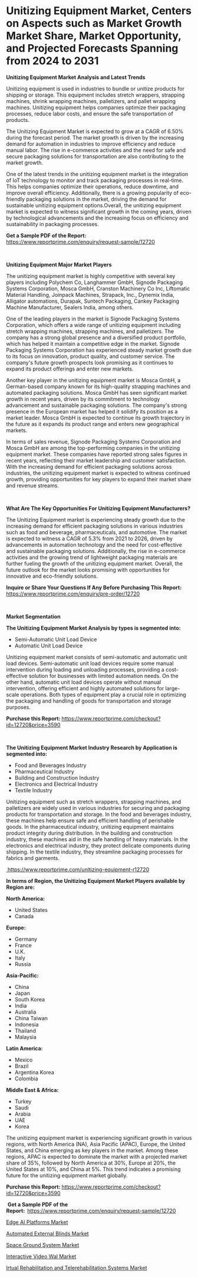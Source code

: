 <p><h1>Unitizing Equipment Market, Centers on Aspects such as Market Growth Market Share, Market Opportunity, and Projected Forecasts Spanning from 2024 to 2031</h1></p><p><strong>Unitizing Equipment Market Analysis and Latest Trends</strong></p>
<p><p>Unitizing equipment is used in industries to bundle or unitize products for shipping or storage. This equipment includes stretch wrappers, strapping machines, shrink wrapping machines, palletizers, and pallet wrapping machines. Unitizing equipment helps companies optimize their packaging processes, reduce labor costs, and ensure the safe transportation of products.</p><p>The Unitizing Equipment Market is expected to grow at a CAGR of 6.50% during the forecast period. The market growth is driven by the increasing demand for automation in industries to improve efficiency and reduce manual labor. The rise in e-commerce activities and the need for safe and secure packaging solutions for transportation are also contributing to the market growth.</p><p>One of the latest trends in the unitizing equipment market is the integration of IoT technology to monitor and track packaging processes in real-time. This helps companies optimize their operations, reduce downtime, and improve overall efficiency. Additionally, there is a growing popularity of eco-friendly packaging solutions in the market, driving the demand for sustainable unitizing equipment options.Overall, the unitizing equipment market is expected to witness significant growth in the coming years, driven by technological advancements and the increasing focus on efficiency and sustainability in packaging processes.</p></p>
<p><strong>Get a Sample PDF of the Report:&nbsp;</strong> <a href="https://www.reportprime.com/enquiry/request-sample/12720">https://www.reportprime.com/enquiry/request-sample/12720</a></p>
<p>&nbsp;</p>
<p><strong>Unitizing Equipment Major Market Players</strong></p>
<p><p>The unitizing equipment market is highly competitive with several key players including Polychem Co, Langhammer GmbH, Signode Packaging Systems Corporation, Mosca GmbH, Cranston Machinery Co Inc, Liftomatic Material Handling, Joinpack Machines, Strapack, Inc., Dynemix India, Alligator automations, Durapak, Suntech Packaging, Cankey Packaging Machine Manufacturer, Sealers India, among others.</p><p>One of the leading players in the market is Signode Packaging Systems Corporation, which offers a wide range of unitizing equipment including stretch wrapping machines, strapping machines, and palletizers. The company has a strong global presence and a diversified product portfolio, which has helped it maintain a competitive edge in the market. Signode Packaging Systems Corporation has experienced steady market growth due to its focus on innovation, product quality, and customer service. The company's future growth prospects look promising as it continues to expand its product offerings and enter new markets.</p><p>Another key player in the unitizing equipment market is Mosca GmbH, a German-based company known for its high-quality strapping machines and automated packaging solutions. Mosca GmbH has seen significant market growth in recent years, driven by its commitment to technology advancement and sustainable packaging solutions. The company's strong presence in the European market has helped it solidify its position as a market leader. Mosca GmbH is expected to continue its growth trajectory in the future as it expands its product range and enters new geographical markets.</p><p>In terms of sales revenue, Signode Packaging Systems Corporation and Mosca GmbH are among the top-performing companies in the unitizing equipment market. These companies have reported strong sales figures in recent years, reflecting their market leadership and customer satisfaction. With the increasing demand for efficient packaging solutions across industries, the unitizing equipment market is expected to witness continued growth, providing opportunities for key players to expand their market share and revenue streams.</p></p>
<p>&nbsp;</p>
<p><strong>What Are The Key Opportunities For Unitizing Equipment Manufacturers?</strong></p>
<p><p>The Unitizing Equipment market is experiencing steady growth due to the increasing demand for efficient packaging solutions in various industries such as food and beverage, pharmaceuticals, and automotive. The market is expected to witness a CAGR of 5.3% from 2021 to 2026, driven by advancements in automation technology and the need for cost-effective and sustainable packaging solutions. Additionally, the rise in e-commerce activities and the growing trend of lightweight packaging materials are further fueling the growth of the unitizing equipment market. Overall, the future outlook for the market looks promising with opportunities for innovative and eco-friendly solutions.</p></p>
<p><strong>Inquire or Share Your Questions If Any Before Purchasing This Report:</strong> <a href="https://www.reportprime.com/enquiry/pre-order/12720">https://www.reportprime.com/enquiry/pre-order/12720</a></p>
<p>&nbsp;</p>
<p><strong>Market Segmentation</strong></p>
<p><strong>The Unitizing Equipment Market Analysis by types is segmented into:</strong></p>
<p><ul><li>Semi-Automatic Unit Load Device</li><li>Automatic Unit Load Device</li></ul></p>
<p><p>Unitizing equipment market consists of semi-automatic and automatic unit load devices. Semi-automatic unit load devices require some manual intervention during loading and unloading processes, providing a cost-effective solution for businesses with limited automation needs. On the other hand, automatic unit load devices operate without manual intervention, offering efficient and highly automated solutions for large-scale operations. Both types of equipment play a crucial role in optimizing the packaging and handling of goods for transportation and storage purposes.</p></p>
<p><strong>Purchase this Report:&nbsp;</strong><a href="https://www.reportprime.com/checkout?id=12720&price=3590">https://www.reportprime.com/checkout?id=12720&price=3590</a></p>
<p>&nbsp;</p>
<p><strong>The Unitizing Equipment Market Industry Research by Application is segmented into:</strong></p>
<p><ul><li>Food and Beverages Industry</li><li>Pharmaceutical Industry</li><li>Building and Construction Industry</li><li>Electronics and Electrical Industry</li><li>Textile Industry</li></ul></p>
<p><p>Unitizing equipment such as stretch wrappers, strapping machines, and palletizers are widely used in various industries for securing and packaging products for transportation and storage. In the food and beverages industry, these machines help ensure safe and efficient handling of perishable goods. In the pharmaceutical industry, unitizing equipment maintains product integrity during distribution. In the building and construction industry, these machines aid in the safe handling of heavy materials. In the electronics and electrical industry, they protect delicate components during shipping. In the textile industry, they streamline packaging processes for fabrics and garments.</p></p>
<p><a href="https://www.reportprime.com/unitizing-equipment-r12720">&nbsp;https://www.reportprime.com/unitizing-equipment-r12720</a></p>
<p><strong>In terms of Region, the Unitizing Equipment Market Players available by Region are:</strong></p>
<p>
    <p> <strong> North America: </strong>
        <ul>
            <li>United States</li>
            <li>Canada</li>
        </ul>
        </p> 
    <p> <strong> Europe: </strong>
        <ul>
            <li>Germany</li>
            <li>France</li>
            <li>U.K.</li>
            <li>Italy</li>
            <li>Russia</li>
        </ul>
        </p> 
    <p> <strong> Asia-Pacific: </strong>
        <ul>
            <li>China</li>
            <li>Japan</li>
            <li>South Korea</li>
            <li>India</li>
            <li>Australia</li>
            <li>China Taiwan</li>
            <li>Indonesia</li>
            <li>Thailand</li>
            <li>Malaysia</li>
        </ul>
        </p> 
    <p> <strong> Latin America: </strong>
        <ul>
            <li>Mexico</li>
            <li>Brazil</li>
            <li>Argentina Korea</li>
            <li>Colombia</li>
        </ul>
        </p> 
    <p> <strong> Middle East & Africa: </strong>
        <ul>
            <li>Turkey</li>
            <li>Saudi</li>
            <li>Arabia</li>
            <li>UAE</li>
            <li>Korea</li>
        </ul>
    </p>
    </p>
<p><p>The unitizing equipment market is experiencing significant growth in various regions, with North America (NA), Asia Pacific (APAC), Europe, the United States, and China emerging as key players in the market. Among these regions, APAC is expected to dominate the market with a projected market share of 35%, followed by North America at 30%, Europe at 20%, the United States at 10%, and China at 5%. This trend indicates a promising future for the unitizing equipment market globally.</p></p>
<p><strong>Purchase this Report: </strong><a href="https://www.reportprime.com/checkout?id=12720&price=3590">https://www.reportprime.com/checkout?id=12720&price=3590</a></p>
<p>&nbsp;<strong>Get a Sample PDF of the Report:&nbsp;&nbsp;</strong><a href="https://www.reportprime.com/enquiry/request-sample/12720">https://www.reportprime.com/enquiry/request-sample/12720</a></p>
<p><strong></strong></p>
<p><p><a href="https://github.com/lylyparadise/Market-Research-Report-List-4/blob/main/edge-ai-platforms-market.md">Edge AI Platforms Market</a></p><p><a href="https://www.linkedin.com/pulse/global-automated-external-blinds-market-size-trends-analysis-nx6je?trackingId=cI75xhN5SoS%2B2Xq6xglejA%3D%3D">Automated External Blinds Market</a></p><p><a href="https://github.com/GroverBarry/Market-Research-Report-List-6/blob/main/space-ground-system-market.md">Space Ground System Market</a></p><p><a href="https://issuu.com/reportprime-2/docs/interactive-video-wal-market-size-2_30c98c9c406868">Interactive Video Wal Market</a></p><p><a href="https://medium.com/@hesterorn/global-irtual-rehabilitation-and-telerehabilitation-systems-market-sector-2024-2031-market-ed6f09f5f416">Irtual Rehabilitation and Telerehabilitation Systems Market</a></p></p>